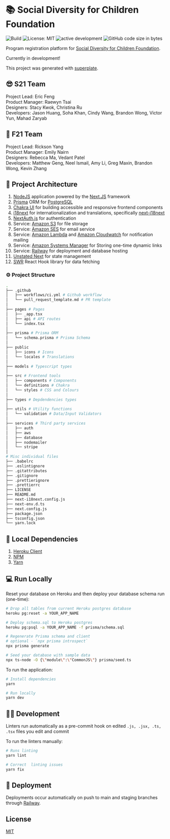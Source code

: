 # 📚 Social Diversity for Children Foundation

![Build](https://github.com/uwblueprint/social-diversity-for-children/actions/workflows/ci-push.yml/badge.svg)
![License: MIT](https://img.shields.io/github/license/codeprentice-org/fanotify.svg)
![active development](https://img.shields.io/badge/active%20dev-yes-brightgreen.svg)
![GitHub code size in bytes](https://img.shields.io/github/languages/code-size/codeprentice-org/fanotify.svg)

Program registration platform for [Social Diversity for Children Foundation](https://www.socialdiversity.org).

Currently in development!

This project was generated with [superplate](https://github.com/pankod/superplate).

## 😎 S21 Team

Project Lead: Eric Feng\
Product Manager: Raewyn Tsai\
Designers: Stacy Kwok, Christina Ru\
Developers: Jason Huang, Soha Khan, Cindy Wang, Brandon Wong, Victor Yun, Mahad Zaryab

## 🍁 F21 Team

Project Lead: Rickson Yang\
Product Manager: Emily Nairn\
Designers: Rebecca Ma, Vedant Patel\
Developers: Matthew Geng, Neel Ismail, Amy Li, Greg Maxin, Brandon Wong, Kevin Zhang

## 🔨 Project Architecture

1. [NodeJS](https://nodejs.org/en/) application powered by the [Next.JS](https://nextjs.org/)
   framework
2. [Prisma](https://www.prisma.io/) ORM for [PostgreSQL](https://www.postgresql.org/)
3. [Chakra UI](https://chakra-ui.com/) for building accessible and responsive frontend components
4. [i18next](https://www.i18next.com/) for internationalization and translations, specifically [next-i18next](https://github.com/isaachinman/next-i18next)
5. [NextAuth.js](https://next-auth.js.org/) for authentication
6. Service: [Amazon S3](https://aws.amazon.com/s3/) for file storage
7. Service: [Amazon SES](https://aws.amazon.com/ses/) for email service
8. Service: [Amazon Lambda](https://aws.amazon.com/lambda/) and [Amazon Cloudwatch](https://aws.amazon.com/cloudwatch/) for notification mailing
9. Service: [Amazon Systems Manager](https://aws.amazon.com/systems-manager/) for Storing one-time dynamic links
10. Service: [Railway](https://docs.railway.app/) for deployment and database hosting
11. [Unstated Next](https://github.com/jamiebuilds/unstated-next) for state management
12. [SWR](https://swr.vercel.app/) React Hook library for data fetching

### ⚙ Project Structure

```bash
.
├── .github
│   ├── workflows/ci.yml # Github workflow
│   └── pull_request_template.md # PR template
│
├── pages # Pages
│   ├── _app.tsx
│   ├── api # API routes
│   └── index.tsx
│
├── prisma # Prisma ORM
│   └── schema.prisma # Prisma Schema
│
├── public
│   ├── icons # Icons
│   └── locales # Translations
│
├── models # Typescript types
│
├── src # Frontend tools
│   ├── components # Components
│   └── definitions # Chakra
│   └── styles # CSS and Colours
│
├── types # Depdendencies types
│
├── utils # Utility functions
│   └── validation # Data/Input Validators
│
├── services # Third party services
│   ├── auth
│   ├── aws
│   ├── database
│   ├── nodemailer
│   └── stripe
│
# Misc individual files
├── .babelrc
├── .eslintignore
├── .gitattributes
├── .gitignore
├── .prettierignore
├── .prettierrc
├── LICENSE
├── README.md
├── next-i18next.config.js
├── next-env.d.ts
├── next.config.js
├── package.json
├── tsconfig.json
└── yarn.lock
```

## 🔗 Local Dependencies

1. [Heroku Client](https://devcenter.heroku.com/articles/heroku-cli)
2. [NPM](https://nodejs.org/en/download/)
3. [Yarn](https://classic.yarnpkg.com/en/docs/install)

## 💻 Run Locally

Reset your database on Heroku and then deploy your database schema run (one-time):

```bash
# Drop all tables from current Heroku postgres database
heroku pg:reset -a YOUR_APP_NAME

# Deploy schema.sql to Heroku postgres
heroku pg:psql -a YOUR_APP_NAME -f prisma/schema.sql

# Regenerate Prisma schema and client
# optional - `npx prisma introspect`
npx prisma generate

# Seed your database with sample data
npx ts-node -O {\"module\":\"CommonJS\"} prisma/seed.ts
```

To run the application:

```bash
# Install dependencies
yarn

# Run locally
yarn dev
```

## 👨‍💻 Development

Linters run automatically as a pre-commit hook on edited `.js, .jsx, .ts, .tsx` files you edit and commit

To run the linters manually:

```bash
# Runs linting
yarn lint

# Correct  linting issues
yarn fix
```

## 🚢 Deployment

Deployments occur automatically on push to main and staging branches through [Railway](https://docs.railway.app/).

## License

[MIT](LICENSE)
